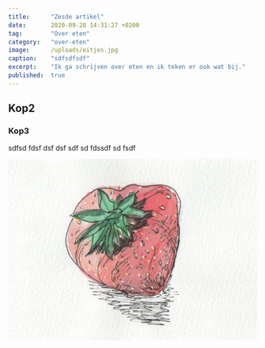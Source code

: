 ```yaml
---
title:      "Zesde artikel"
date:       2020-09-28 14:31:27 +0200
tag:        "Over eten"
category:   "over-eten"
image:      /uploads/eitjes.jpg
caption:    "sdfsdfsdf"
excerpt:    "Ik ga schrijven over eten en ik teken er ook wat bij."
published:  true
---
```


## Kop2
### Kop3

sdfsd fdsf 
dsf 
dsf sdf sd fdssdf sd fsdf

![Waterverf en fineliner - Aardbei](/uploads/Aardbei.jpeg)
